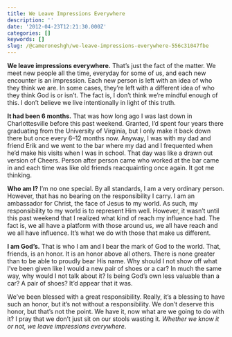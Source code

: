 ```yaml
---
title: We Leave Impressions Everywhere
description: ''
date: '2012-04-23T12:21:30.000Z'
categories: []
keywords: []
slug: /@cameroneshgh/we-leave-impressions-everywhere-556c31047fbe
---
```


**We leave impressions everywhere.** That’s just the fact of the matter. We meet new people all the time, everyday for some of us, and each new encounter is an impression. Each new person is left with an idea of who they think we are. In some cases, they’re left with a different idea of who they think God is or isn’t. The fact is, I don’t think we’re mindful enough of this. I don’t believe we live intentionally in light of this truth.

**It had been 6 months.** That was how long ago I was last down in Charlottesville before this past weekend. Granted, I’d spent four years there graduating from the University of Virginia, but I only make it back down there but once every 6–12 months now. Anyway, I was with my dad and friend Erik and we went to the bar where my dad and I frequented when he’d make his visits when I was in school. That day was like a drawn out version of Cheers. Person after person came who worked at the bar came in and each time was like old friends reacquainting once again. It got me thinking.

**Who am I?** I’m no one special. By all standards, I am a very ordinary person. However, that has no bearing on the responsibility I carry. I am an ambassador for Christ, the face of Jesus to my world. As such, my responsibility to my world is to represent Him well. However, it wasn’t until this past weekend that I realized what kind of reach my influence had. The fact is, we all have a platform with those around us, we all have reach and we all have influence. It’s what we do with those that make us different.

**I am God’s.** That is who I am and I bear the mark of God to the world. That, friends, is an honor. It is an honor above all others. There is none greater than to be able to proudly bear His name. Why should I not show off what I’ve been given like I would a new pair of shoes or a car? In much the same way, why would I not talk about it? Is being God’s own less valuable than a car? A pair of shoes? It’d appear that it was.

We’ve been blessed with a great responsibility. Really, it’s a blessing to have such an honor, but it’s not without a responsibility. We don’t deserve this honor, but that’s not the point. We have it, now what are we going to do with it? I pray that we don’t just sit on our stools wasting it. _Whether we know it or not, we leave impressions everywhere_.